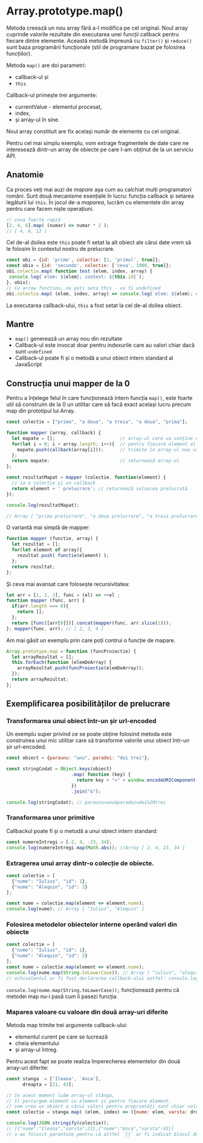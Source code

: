 # Array.prototype.map()

Metoda creează un nou array fără a-l modifica pe cel original. Noul array cuprinde valorile rezultate din executarea unei funcții callback pentru fiecare dintre elemente. Această metodă împreună cu `filter()` și `reduce()` sunt baza programării funcționale (stil de programare bazat pe folosirea funcțiilor).

Metoda `map()` are doi parametri:

-   callback-ul și
-   `this`

Callback-ul primește trei argumente:

-   currentValue - elementul procesat,
-   index,
-   și array-ul în sine.

Noul array constituit are fix același număr de elemente cu cel original.

Pentru cel mai simplu exemplu, vom extrage fragmentele de date care ne interesează dintr-un array de obiecte pe care l-am obținut de la un serviciu API.

## Anatomie

Ca proces veți mai auzi de *mapare* așa cum au calchiat mulți programatori români. Sunt două mecanisme esențiale în lucru: funcția callback și setarea legăturii lui `this`. În jocul de-a *maparea*, lucrăm cu elementele din array pentru care facem niște operațiuni.

```javascript
// ceva foarte rapid
[2, 4, 6].map( (numar) => numar * 2 );
// [ 4, 8, 12 ]
```

Cel de-al doilea este `this` poate fi setat la alt obiect ale cărui date vrem să le folosim în contextul nostru de prelucrare.

```javascript
const obi = {id: 'primo', colectie: [1, 'primul', true]};
const obix = {id: 'secundo', colectie: ['ceva', 1000, true]};
obi.colectie.map( function test (elem, index, array) {
 console.log(`elem: ${elem}; context: ${this.id}`);
}, obix);
// Cu arrow function, nu poți seta this - va fi undefined
obi.colectie.map( (elem, index, array) => console.log(`elem: ${elem}; context: ${this.id}`), obix);
```

La executarea callback-ului, `this` a fost setat la cel de-al doilea obiect.

## Mantre

-   `map()` generează un array nou din rezultate
-   Callback-ul este invocat doar pentru indexurile care au valori chiar dacă sunt `undefined`
-   Callback-ul poate fi și o metodă a unui obiect intern standard al JavaScript

## Construcția unui mapper de la 0

Pentru a înțelege felul în care funcționează intern funcția `map()`, este foarte util să construim de la 0 un utilitar care să facă exact același lucru precum map din prototipul lui Array.

```javascript
const colectie = ["prima", "a doua", "a treia", "a doua", "prima"];

function mapper (array, callback) {
  let mapate = [];                        // array-ul care va conține datele prelucrate
  for(let i = 0; i < array.length; i++){  // pentru fiecare element al array-ului pasat ca parametru
    mapate.push(callback(array[i]));      // trimite în array-ul nou valoarea rezultată din prelucrarea făcută în callback
  };
  return mapate;                          // returnează array-ul
};

const rezultatMapat = mapper (colectie, function(element) {
  // ia o colecție și un callback
  return element + ' prelucrare'; // returnează valoarea prelucrată
});

console.log(rezultatMapat);

// Array [ "prima prelucrare", "a doua prelucrare", "a treia prelucrare", "a doua prelucrare", "prima prelucrare" ]
```

O variantă mai simplă de mapper:

```javascript
function mapper (functie, array) {
  let rezultat = [];
  for(let element of array){
    rezultat.push( functie(element) );
  };
  return rezultat;
};
```

Și ceva mai avansat care folosește recursivitatea:

```javascript
let arr = [1, 2, 3], func = (el) => ++el ;
function mapper (func, arr) {
  if(arr.length === 0){
    return [];
  };
  return [func([arr[0]])].concat(mapper(func, arr.slice(1)));
}; mapper(func, arr); // [ 2, 3, 4 ]
```

Am mai găsit un exemplu prin care poți contrui o funcție de mapare.

```javascript
Array.prototype.map = function (funcProiectie) {
  let arrayRezultat = [];
  this.forEach(function (elemDeArray) {
    arrayRezultat.push(funcProiectie(elemDeArray));
  });
  return arrayRezultat;
};
```

## Exemplificarea posibilităților de prelucrare

### Transformarea unui obiect într-un șir url-encoded

Un exemplu super privind ce se poate obține folosind metoda este construirea unui mic utilitar care să transforme valorile unui obiect într-un șir url-encoded.

```javascript
const obiect = {paraunu: "unu", paradoi: "doi trei"};

const stringCodat = Object.keys(obiect)
                        .map( function (key) {
                          return key + "=" + window.encodeURIComponent(obiect[key]);
                        })
                        .join("&");

console.log(stringCodat); // paraunu=unu&paradoi=doi%20trei
```

### Transformarea unor primitive

Callbackul poate fi și o metodă a unui obiect intern standard:

```javascript
const numereIntregi = [-2, 4, -23, 34];
console.log(numereIntregi.map(Math.abs)); //Array [ 2, 4, 23, 34 ]
```

### Extragerea unui array dintr-o colecție de obiecte.

```javascript
const colectie = [
  {"nume": "Iulius", "id": 1},
  {"nume": "Alequin", "id": 2}
];

const nume = colectie.map(element => element.nume);
console.log(nume); // Array [ "Iulius", "Alequin" ]
```

### Folosirea metodelor obiectelor interne operând valori din obiecte

```javascript
const colectie = [
  {"nume": "Iulius", "id": 1},
  {"nume": "Alequin", "id": 2}
];
const nume = colectie.map(element => element.nume);
console.log(nume.map(String.toLowerCase)); // Array [ "iulius", "alequin" ]
// echivalentul ar fi fost declararea callback-ului astfel: console.log(nume.map(unNume => unNume.toLowerCase()));
```

`console.log(nume.map(String.toLowerCase));` funcționează pentru că metodei map nu-i pasă cum îi pasezi funcția.

### Maparea valoare cu valoare din două array-uri diferite

Metoda map trimite trei argumente callback-ului:

-   elementul curent pe care se lucrează
-   cheia elementului
-   și array-ul întreg.

Pentru acest fapt se poate realiza împerecherea elementelor din două array-uri diferite:

```javascript
const stanga  = ['Ileana', 'Anca'],
      dreapta = [21, 43];

// în acest moment luăm array-ul stânga,
// îl parcurgem element cu element și pentru fiecare element,
// vom crea un obiect a cărui valori pentru proprietăți sunt chiar valorile din array-urile mapate.
const colectie = stanga.map( (elem, index) => ({nume: elem, varsta: dreapta[index]}) );

console.log(JSON.stringify(colectie));
// [{"nume":"Ileana","varsta":21},{"nume":"Anca","varsta":43}]
// s-au folosit paranteze pentru că altfel `{}` ar fi indicat blocul de cod
```
